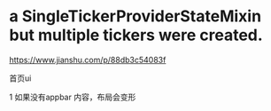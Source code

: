 
# a SingleTickerProviderStateMixin but multiple tickers were created.
https://www.jianshu.com/p/88db3c54083f


首页ui

1 如果没有appbar 内容，布局会变形





